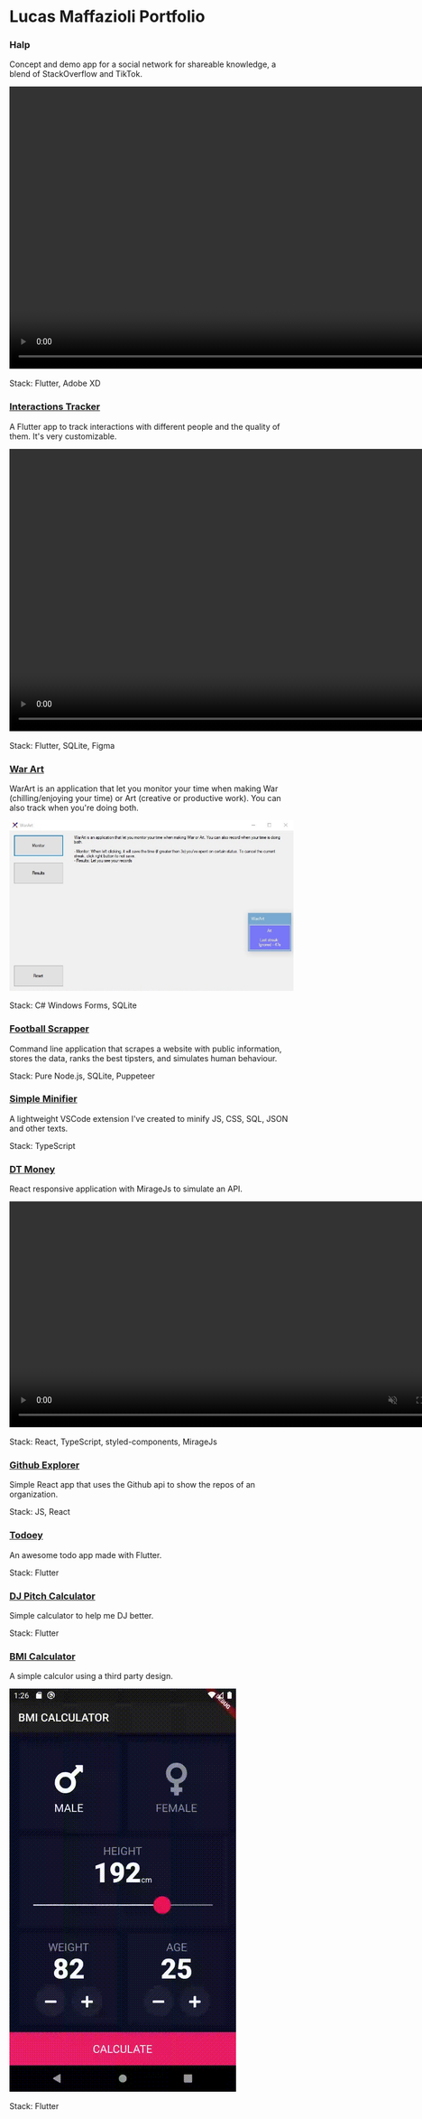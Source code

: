 # Lucas Maffazioli Portfolio

### Halp

Concept and demo app for a social network for shareable knowledge, a blend of StackOverflow and TikTok.

<video height="500" muted autoplay controls>
    <source src="assets/videos/halp_preview.mp4" type="video/mp4">
</video>

Stack: Flutter, Adobe XD

### [Interactions Tracker](https://github.com/lucasmaffazioli/cold_app)

A Flutter app to track interactions with different people and the quality of them. It's very customizable.

<video height="500" muted autoplay controls>
    <source src="assets/videos/Interactions_tracker_preview.mp4" type="video/mp4">
</video>

Stack: Flutter, SQLite, Figma

### [War Art](https://github.com/lucasmaffazioli/WarArt)

WarArt is an application that let you monitor your time when making War (chilling/enjoying your time) or Art (creative or productive work). You can also track when you're doing both.

![Preview](https://github.com/lucasmaffazioli/WarArt/raw/master/Assets/Screenshot.jpg?raw=true)

Stack: C# Windows Forms, SQLite

### [Football Scrapper](https://github.com/lucasmaffazioli/FootballScrapper)

Command line application that scrapes a website with public information, stores the data, ranks the best tipsters, and simulates human behaviour.

Stack: Pure Node.js, SQLite, Puppeteer

### [Simple Minifier](https://github.com/lucasmaffazioli/SimpleMinifier)

A lightweight VSCode extension I've created to minify JS, CSS, SQL, JSON and other texts.

Stack: TypeScript

### [DT Money](https://github.com/lucasmaffazioli/dt-money)

React responsive application with MirageJs to simulate an API.

<video height="400" muted autoplay controls>
    <source src="assets/videos/dtmoney_preview.mp4" type="video/mp4">
</video>

Stack: React, TypeScript, styled-components, MirageJs

### [Github Explorer](https://github.com/lucasmaffazioli/github-explorer)

Simple React app that uses the Github api to show the repos of an organization.

Stack: JS, React

### [Todoey](https://github.com/lucasmaffazioli/Flutter_Todoey)

An awesome todo app made with Flutter.

Stack: Flutter

### [DJ Pitch Calculator](https://github.com/lucasmaffazioli/Flutter_Pitch_Calculator)

Simple calculator to help me DJ better.

Stack: Flutter

### [BMI Calculator](https://github.com/lucasmaffazioli/flutter_bmi_calculator)

A simple calculor using a third party design.

![Preview](assets\gifs\BmiCalculator.gif)

Stack: Flutter
